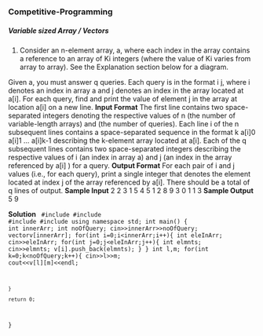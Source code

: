 ### Competitive-Programming
##### Variable sized Array / Vectors
1. Consider an n-element array, a, where each index  in the array contains a reference to an array of Ki integers (where the value of Ki varies from array to array). See the Explanation section below for a diagram.

Given a, you must answer q queries. Each query is in the format i j, where i  denotes an index in array a and j denotes an index in the array located at a[i]. For each query, find and print the value of element j in the array at location a[i] on a new line.
**Input Format**
The first line contains two space-separated integers denoting the respective values of n (the number of variable-length arrays) and  (the number of queries).
Each line i of the n subsequent lines contains a space-separated sequence in the format k a[i]0 a[i]1 … a[i]k-1 describing the k-element array located at a[i].
Each of the q subsequent lines contains two space-separated integers describing the respective values of i  (an index in array a) and j (an index in the array referenced by a[i] ) for a query.
**Output Format**
For each pair of i and j values (i.e., for each query), print a single integer that denotes the element located at index j of the array referenced by a[i]. There should be a total of q lines of output.
**Sample Input**
2 2
3 1 5 4
5 1 2 8 9 3
0 1
1 3
**Sample Output**
5
9

**Solution**
<code>
#include<cmath>
#include<cstdio>
#include<vector>
#include<iostream>
using namespace std;
int main() {
    int innerArr;
    int noOfQuery;
    cin>>innerArr>>noOfQuery;
    vector<int>v[innerArr];
    for(int i=0;i<innerArr;i++){
        int eleInArr;
        cin>>eleInArr;
        for(int j=0;j<eleInArr;j++){
            int elmnts;
            cin>>elmnts;
            v[i].push_back(elmnts);
        }
    }
    int l,m;
    for(int k=0;k<noOfQuery;k++){
        cin>>l>>m;
        cout<<v[l][m]<<endl;
        
    }

    return 0;
} 
</code>
